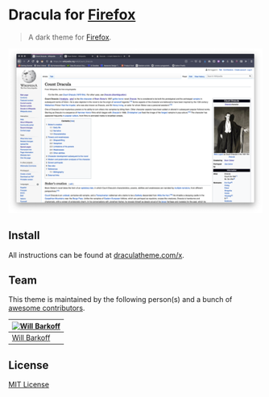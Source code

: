 # Dracula for [Firefox](http://firefox.com)

> A dark theme for [Firefox](http://firefox.com).

![Screenshot](./screenshot.png)

## Install

All instructions can be found at [draculatheme.com/x](https://draculatheme.com/x).

## Team

This theme is maintained by the following person(s) and a bunch of [awesome contributors](https://github.com/dracula/template/graphs/contributors).

| [![Will Barkoff](https://avatars0.githubusercontent.com/u/10969136?s=70&v=4)](https://github.com/willbarkoff) |
| --- |
| [Will Barkoff](https://github.com/nesl247) |
## License

[MIT License](./LICENSE)